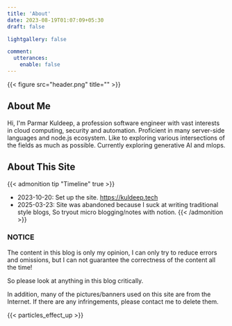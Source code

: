 ```yaml
---
title: 'About'
date: 2023-08-19T01:07:09+05:30
draft: false

lightgallery: false

comment:
  utterances:
    enable: false
---
```


{{< figure src="header.png" title="" >}}

## About Me

Hi, I'm Parmar Kuldeep, a profession software engineer with vast interests in cloud computing, security and automation. Proficient in many server-side languages and node.js ecosystem. Like to exploring various intersections of the fields as much as possible. Currently exploring generative AI and mlops.

## About This Site

{{< admonition tip "Timeline" true >}}

- 2023-10-20: Set up the site. <https://kuldeep.tech>
- 2025-03-23: Site was abandoned because I suck at writing traditional style blogs, So tryout micro blogging/notes with notion.
{{< /admonition >}}

### NOTICE

The content in this blog is only my opinion, I can only try to reduce errors and omissions, but I can not guarantee the correctness of the content all the time!

So please look at anything in this blog critically.

In addition, many of the pictures/banners used on this site are from the Internet. If there are any infringements, please contact me to delete them.

{{< particles_effect_up >}}
